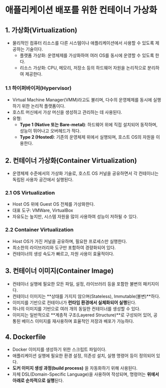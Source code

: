 # 애플리케이션 배포를 위한 컨테이너 가상화

## 1. 가상화(Virtualization)

- 물리적인 컴퓨터 리소스를 다른 시스템이나 애플리케이션에서 사용할 수 있도록 제공하는 기술이다.
  - 플랫폼 가상화: 운영체제를 가상화하여 여러 OS를 동시에 운영할 수 있도록 한다.
  - 리소스 가상화: CPU, 메모리, 저장소 등의 하드웨어 자원을 논리적으로 분리하여 제공한다.

### 1.1 하이퍼바이저(Hypervisor)

- Virtual Machine Manager(VMM)라고도 불리며, 다수의 운영체제를 동시에 실행하기 위한 논리적 플랫폼이다.
- 호스트 머신에서 가상 머신을 생성하고 관리하는 데 사용된다.
- 유형:
  - **Type 1 (Native 또는 Bare-metal)**: 하드웨어 위에 직접 설치되어 동작하며, 성능이 뛰어나고 오버헤드가 적다.
  - **Type 2 (Hosted)**: 기존의 운영체제 위에서 실행되며, 호스트 OS의 자원을 이용한다.

## 2. 컨테이너 가상화(Container Virtualization)

- 운영체제 수준에서의 가상화 기술로, 호스트 OS 커널을 공유하면서 각 컨테이너는 독립된 사용자 공간에서 실행된다.

### 2.1 OS Virtualization

- Host OS 위에 Guest OS 전체를 가상화한다.
- 대표 도구: VMWare, VirtualBox
- 자유도는 높지만, 시스템 자원을 많이 사용하여 성능이 저하될 수 있다.

### 2.2 Container Virtualization

- Host OS가 가진 커널을 공유하며, 필요한 프로세스만 실행한다.
- 최소한의 라이브러리와 도구만 포함하여 경량화되어 있다.
- 컨테이너의 생성 속도가 빠르고, 자원 사용이 효율적이다.

## 3. 컨테이너 이미지(Container Image)

- 컨테이너 실행에 필요한 모든 파일, 설정, 라이브러리 등을 포함한 불변의 패키지이다.
- 컨테이너 이미지는 **상태를 가지지 않으며(Stateless), Immutable(불변)**하다.
- 이미지를 기반으로 컨테이너가 **런타임 환경에서 실체화되어 실행**된다.
- 하나의 이미지를 기반으로 여러 개의 동일한 컨테이너를 생성할 수 있다.
- 이미지는 일반적으로 **계층적 구조(Layered Structure)**로 구성되어 있어, 공통된 베이스 이미지를 재사용하며 효율적인 저장과 배포가 가능하다.

## 4. Dockerfile

- Docker 이미지를 생성하기 위한 스크립트 파일이다.
- 애플리케이션 실행에 필요한 환경 설정, 의존성 설치, 실행 명령어 등이 정의되어 있다.
- **도커 이미지 생성 과정(build process)** 을 자동화하기 위해 사용된다.
- 자체 DSL(Domain-Specific Language)을 사용하여 작성되며, 명령어는 **위에서 아래로 순차적으로 실행**된다.
